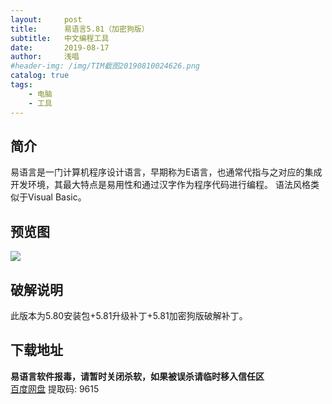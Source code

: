 ```yaml
---
layout:     post
title:      易语言5.81（加密狗版）
subtitle:   中文编程工具
date:       2019-08-17
author:     浅唱
#header-img: /img/TIM截图20190810024626.png
catalog: true
tags:
    - 电脑
    - 工具
---
```


## 简介
易语言是一门计算机程序设计语言，早期称为E语言，也通常代指与之对应的集成开发环境，其最大特点是易用性和通过汉字作为程序代码进行编程。 语法风格类似于Visual Basic。

## 预览图
![](https://cdn.jsdelivr.net/gh/qcnhy/blog.github.io/img/TIM截图20190817110704.png)


## 破解说明
此版本为5.80安装包+5.81升级补丁+5.81加密狗版破解补丁。

## 下载地址
**易语言软件报毒，请暂时关闭杀软，如果被误杀请临时移入信任区**      
[百度网盘](https://pan.baidu.com/s/1U47Sozt_S0rr2X7ij8tSIQ) 提取码: 9615                             
